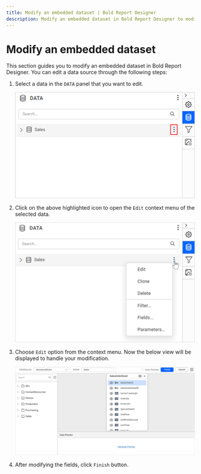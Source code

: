 ```yaml
---
title: Modify an embedded dataset | Bold Report Designer
description: Modify an embedded dataset in Bold Report Designer to modify query, fields and parameter details in the report.
---
```


# Modify an embedded dataset

This section guides you to modify an embedded dataset in Bold Report Designer. You can edit a data source through the following steps:

1. Select a data in the `DATA` panel that you want to edit.

   ![Data item menu icon](/static/assets/on-premise/images/report-designer/manage-data/dataset/data-item-menu-icon.png#width=540px)

2. Click on the above highlighted icon to open the `Edit` context menu of the selected data.

   ![Data panel context menu](/static/assets/on-premise/images/report-designer/manage-data/dataset/data-panel-context-menu.png#width=540px)

3. Choose `Edit` option from the context menu. Now the below view will be displayed to handle your modification.

   ![Query designer edit view](/static/assets/on-premise/images/report-designer/manage-data/dataset/query-designer-edit-view.png#width=540px)

4. After modifying the fields, click `Finish` button.